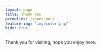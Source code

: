 ```yaml
---
layout: page
title: Thank You
permalink: /thank-you/
feature-img: "img/color.png"
hide: true
---
```


Thank you for visiting, hope you enjoy here.
